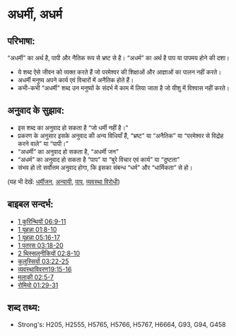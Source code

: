 # अधर्मी, अधर्म #

## परिभाषा: ##

“अधर्मी” का अर्थ है, पापी और नैतिक रूप से भ्रष्ट से है। “अधर्म” का अर्थ है पाप या पापमय होने की दशा।

* ये शब्द ऐसे जीवन को व्यक्त करते हैं जो परमेश्वर की शिक्षाओं और आज्ञाओं का पालन नहीं करते।
* अधर्मी मनुष्य अपने कार्य एवं विचारों में अनैतिक होते हैं।
* कभी-कभी “अधर्मी” शब्द उन मनुष्यों के संदर्भ में काम में लिया जाता है जो यीशु में विश्वास नहीं करते।

## अनुवाद के सुझाव: ##

* इस शब्द का अनुवाद हो सकता है “जो धर्मी नहीं है।”
* प्रकरण के अनुसार इसके अनुवाद की अन्य विधियाँ हैं, “भ्रष्ट” या “अनैतिक” या “परमेश्वर से विद्रोह करने वाले” या “पापी।”
* “अधर्मी” का अनुवाद हो सकता है, “अधर्मी जन”
* “अधर्म” का अनुवाद हो सकता है “पाप” या “बुरे विचार एवं कार्य” या “दुष्टता”
* संभव हो तो सर्वोत्तम अनुवाद होगा, कि इसका संबन्ध “धर्म” और “धार्मिकता” से हो।

(यह भी देखें: [धर्मीजन](../kt/righteous.md), [अन्यायी](../kt/unjust.md), [पाप](../kt/sin.md), [व्यवस्था विरोधी](../kt/unlawful.md))

## बाइबल सन्दर्भ: ##

* [1 कुरिन्थियों 06:9-11](rc://hi/tn/help/1co/06/09)
* [1 यूहन्ना 01:8-10](rc://hi/tn/help/1jn/01/08)
* [1 यूहन्ना 05:16-17](rc://hi/tn/help/1jn/05/16)
* [1 पतरस 03:18-20](rc://hi/tn/help/1pe/03/18)
* [2 थिस्सलुनीकियों 02:8-10](rc://hi/tn/help/2th/02/08)
* [कुलुस्सियों 03:22-25](rc://hi/tn/help/col/03/22)
* [व्यवस्थाविवरण19:15-16](rc://hi/tn/help/deu/19/15)
* [मलाकी 02:5-7](rc://hi/tn/help/mal/02/05)
* [रोमियो 01:29-31](rc://hi/tn/help/rom/01/29)

## शब्द तथ्य: ##

* Strong's: H205, H2555, H5765, H5766, H5767, H6664, G93, G94, G458
